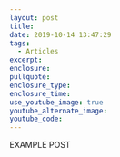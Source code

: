 ```yaml
---
layout: post
title:
date: 2019-10-14 13:47:29
tags:
  - Articles
excerpt:
enclosure:
pullquote:
enclosure_type:
enclosure_time:
use_youtube_image: true
youtube_alternate_image:
youtube_code:
---
```


EXAMPLE POST